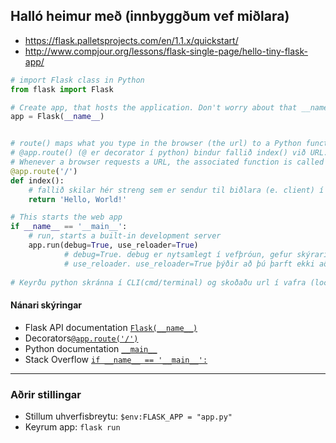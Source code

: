 ## Halló heimur með (innbyggðum vef miðlara)
- https://flask.palletsprojects.com/en/1.1.x/quickstart/
- http://www.compjour.org/lessons/flask-single-page/hello-tiny-flask-app/

```python
# import Flask class in Python
from flask import Flask

# Create app, that hosts the application. Don't worry about that __name__ object, it's just a convention.
app = Flask(__name__)


# route() maps what you type in the browser (the url) to a Python function.
# @app.route() (@ er decorator í python) bindur fallið index() við URL. 
# Whenever a browser requests a URL, the associated function is called and the return value is sent back to the browser
@app.route('/')
def index():
    # fallið skilar hér streng sem er sendur til biðlara (e. client) í vafra.
    return 'Hello, World!'

# This starts the web app 
if __name__ == '__main__':
    # run, starts a built-in development server
    app.run(debug=True, use_reloader=True)   
            # debug=True. debug er nytsamlegt í vefþróun, gefur skýrari villuskilaboð.
            # use_reloader. use_reloader=True þýðir að þú þarft ekki að endurkeyra python skrá stöðugt þegar þú gerir kóðabreytingar. 
     
# Keyrðu python skránna í CLI(cmd/terminal) og skoðaðu url í vafra (localhost)
```

#### Nánari skýringar

- Flask API documentation [`Flask(__name__)`](https://flask.palletsprojects.com/en/1.1.x/api/#flask.Flask)
- Decorators[`@app.route('/')`](https://github.com/vefthroun/V21/blob/main/Efnistok/decorators.md)
- Python documentation [`__main__`](https://docs.python.org/3/library/__main__.html)
- Stack Overflow [`if __name__ == '__main__':`](https://stackoverflow.com/questions/419163/what-does-if-name-main-do)

---
 
### Aðrir stillingar

- Stillum uhverfisbreytu: `$env:FLASK_APP = "app.py"`
- Keyrum app: `flask run`


